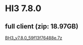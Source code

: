 # HI3 7.8.0  

## full client (zip: 18.97GB)  
[BH3_v7.8.0_59f13f76488e.7z](https://autopatchglb.honkaiimpact3.com/ptpublic/bh3_glb/20241009182513_BZHfnylEXeAq2hDU/BH3_v7.8.0_59f13f76488e.7z)  

